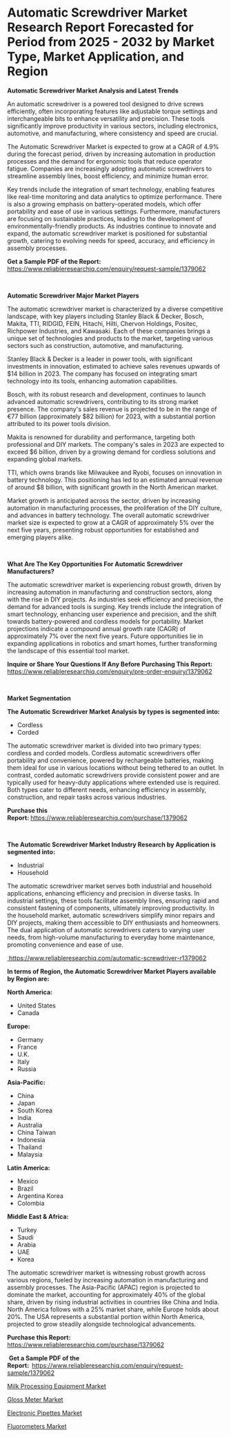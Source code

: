<p><h1>Automatic Screwdriver Market Research Report Forecasted for Period from 2025 -  2032 by Market Type, Market Application, and Region</h1></p><p><strong>Automatic Screwdriver Market Analysis and Latest Trends</strong></p>
<p><p>An automatic screwdriver is a powered tool designed to drive screws efficiently, often incorporating features like adjustable torque settings and interchangeable bits to enhance versatility and precision. These tools significantly improve productivity in various sectors, including electronics, automotive, and manufacturing, where consistency and speed are crucial.</p><p>The Automatic Screwdriver Market is expected to grow at a CAGR of 4.9% during the forecast period, driven by increasing automation in production processes and the demand for ergonomic tools that reduce operator fatigue. Companies are increasingly adopting automatic screwdrivers to streamline assembly lines, boost efficiency, and minimize human error. </p><p>Key trends include the integration of smart technology, enabling features like real-time monitoring and data analytics to optimize performance. There is also a growing emphasis on battery-operated models, which offer portability and ease of use in various settings. Furthermore, manufacturers are focusing on sustainable practices, leading to the development of environmentally-friendly products. As industries continue to innovate and expand, the automatic screwdriver market is positioned for substantial growth, catering to evolving needs for speed, accuracy, and efficiency in assembly processes.</p></p>
<p><strong>Get a Sample PDF of the Report:&nbsp;</strong> <a href="https://www.reliableresearchiq.com/enquiry/request-sample/1379062?utm_campaign=1087&utm_medium=2&utm_source=Github&utm_content=ia&utm_term=16022025&utm_id=automatic-screwdriver">https://www.reliableresearchiq.com/enquiry/request-sample/1379062</a></p>
<p>&nbsp;</p>
<p><strong>Automatic Screwdriver Major Market Players</strong></p>
<p><p>The automatic screwdriver market is characterized by a diverse competitive landscape, with key players including Stanley Black & Decker, Bosch, Makita, TTI, RIDGID, FEIN, Hitachi, Hilti, Chervon Holdings, Positec, Richpower Industries, and Kawasaki. Each of these companies brings a unique set of technologies and products to the market, targeting various sectors such as construction, automotive, and manufacturing.</p><p>Stanley Black & Decker is a leader in power tools, with significant investments in innovation, estimated to achieve sales revenues upwards of $14 billion in 2023. The company has focused on integrating smart technology into its tools, enhancing automation capabilities.</p><p>Bosch, with its robust research and development, continues to launch advanced automatic screwdrivers, contributing to its strong market presence. The company's sales revenue is projected to be in the range of €77 billion (approximately $82 billion) for 2023, with a substantial portion attributed to its power tools division.</p><p>Makita is renowned for durability and performance, targeting both professional and DIY markets. The company's sales in 2023 are expected to exceed $6 billion, driven by a growing demand for cordless solutions and expanding global markets.</p><p>TTI, which owns brands like Milwaukee and Ryobi, focuses on innovation in battery technology. This positioning has led to an estimated annual revenue of around $8 billion, with significant growth in the North American market.</p><p>Market growth is anticipated across the sector, driven by increasing automation in manufacturing processes, the proliferation of the DIY culture, and advances in battery technology. The overall automatic screwdriver market size is expected to grow at a CAGR of approximately 5% over the next five years, presenting robust opportunities for established and emerging players alike.</p></p>
<p>&nbsp;</p>
<p><strong>What Are The Key Opportunities For Automatic Screwdriver Manufacturers?</strong></p>
<p><p>The automatic screwdriver market is experiencing robust growth, driven by increasing automation in manufacturing and construction sectors, along with the rise in DIY projects. As industries seek efficiency and precision, the demand for advanced tools is surging. Key trends include the integration of smart technology, enhancing user experience and precision, and the shift towards battery-powered and cordless models for portability. Market projections indicate a compound annual growth rate (CAGR) of approximately 7% over the next five years. Future opportunities lie in expanding applications in robotics and smart homes, further transforming the landscape of this essential tool market.</p></p>
<p><strong>Inquire or Share Your Questions If Any Before Purchasing This Report:</strong> <a href="https://www.reliableresearchiq.com/enquiry/pre-order-enquiry/1379062?utm_campaign=1087&utm_medium=2&utm_source=Github&utm_content=ia&utm_term=16022025&utm_id=automatic-screwdriver">https://www.reliableresearchiq.com/enquiry/pre-order-enquiry/1379062</a></p>
<p>&nbsp;</p>
<p><strong>Market Segmentation</strong></p>
<p><strong>The Automatic Screwdriver Market Analysis by types is segmented into:</strong></p>
<p><ul><li>Cordless</li><li>Corded</li></ul></p>
<p><p>The automatic screwdriver market is divided into two primary types: cordless and corded models. Cordless automatic screwdrivers offer portability and convenience, powered by rechargeable batteries, making them ideal for use in various locations without being tethered to an outlet. In contrast, corded automatic screwdrivers provide consistent power and are typically used for heavy-duty applications where extended use is required. Both types cater to different needs, enhancing efficiency in assembly, construction, and repair tasks across various industries.</p></p>
<p><strong>Purchase this Report:&nbsp;</strong><a href="https://www.reliableresearchiq.com/purchase/1379062?utm_campaign=1087&utm_medium=2&utm_source=Github&utm_content=ia&utm_term=16022025&utm_id=automatic-screwdriver">https://www.reliableresearchiq.com/purchase/1379062</a></p>
<p>&nbsp;</p>
<p><strong>The Automatic Screwdriver Market Industry Research by Application is segmented into:</strong></p>
<p><ul><li>Industrial</li><li>Household</li></ul></p>
<p><p>The automatic screwdriver market serves both industrial and household applications, enhancing efficiency and precision in diverse tasks. In industrial settings, these tools facilitate assembly lines, ensuring rapid and consistent fastening of components, ultimately improving productivity. In the household market, automatic screwdrivers simplify minor repairs and DIY projects, making them accessible to DIY enthusiasts and homeowners. The dual application of automatic screwdrivers caters to varying user needs, from high-volume manufacturing to everyday home maintenance, promoting convenience and ease of use.</p></p>
<p><a href="https://www.reliableresearchiq.com/automatic-screwdriver-r1379062?utm_campaign=1087&utm_medium=2&utm_source=Github&utm_content=ia&utm_term=16022025&utm_id=automatic-screwdriver">&nbsp;https://www.reliableresearchiq.com/automatic-screwdriver-r1379062</a></p>
<p><strong>In terms of Region, the Automatic Screwdriver Market Players available by Region are:</strong></p>
<p>
    <p> <strong> North America: </strong>
        <ul>
            <li>United States</li>
            <li>Canada</li>
        </ul>
        </p> 
    <p> <strong> Europe: </strong>
        <ul>
            <li>Germany</li>
            <li>France</li>
            <li>U.K.</li>
            <li>Italy</li>
            <li>Russia</li>
        </ul>
        </p> 
    <p> <strong> Asia-Pacific: </strong>
        <ul>
            <li>China</li>
            <li>Japan</li>
            <li>South Korea</li>
            <li>India</li>
            <li>Australia</li>
            <li>China Taiwan</li>
            <li>Indonesia</li>
            <li>Thailand</li>
            <li>Malaysia</li>
        </ul>
        </p> 
    <p> <strong> Latin America: </strong>
        <ul>
            <li>Mexico</li>
            <li>Brazil</li>
            <li>Argentina Korea</li>
            <li>Colombia</li>
        </ul>
        </p> 
    <p> <strong> Middle East & Africa: </strong>
        <ul>
            <li>Turkey</li>
            <li>Saudi</li>
            <li>Arabia</li>
            <li>UAE</li>
            <li>Korea</li>
        </ul>
    </p>
    </p>
<p><p>The automatic screwdriver market is witnessing robust growth across various regions, fueled by increasing automation in manufacturing and assembly processes. The Asia-Pacific (APAC) region is projected to dominate the market, accounting for approximately 40% of the global share, driven by rising industrial activities in countries like China and India. North America follows with a 25% market share, while Europe holds about 20%. The USA represents a substantial portion within North America, projected to grow steadily alongside technological advancements.</p></p>
<p><strong>Purchase this Report: </strong><a href="https://www.reliableresearchiq.com/purchase/1379062?utm_campaign=1087&utm_medium=2&utm_source=Github&utm_content=ia&utm_term=16022025&utm_id=automatic-screwdriver">https://www.reliableresearchiq.com/purchase/1379062</a></p>
<p>&nbsp;<strong>Get a Sample PDF of the Report:&nbsp;&nbsp;</strong><a href="https://www.reliableresearchiq.com/enquiry/request-sample/1379062?utm_campaign=1087&utm_medium=2&utm_source=Github&utm_content=ia&utm_term=16022025&utm_id=automatic-screwdriver">https://www.reliableresearchiq.com/enquiry/request-sample/1379062</a></p>
<p><strong></strong></p>
<p><p><a href="https://github.com/wynonachirei9/Market-Research-Report-List-1/blob/main/milk-processing-equipment-market.md?utm_campaign=1087&utm_medium=2&utm_source=Github&utm_content=ia&utm_term=16022025&utm_id=automatic-screwdriver">Milk Processing Equipment Market</a></p><p><a href="https://github.com/merkinedry7b/Market-Research-Report-List-1/blob/main/gloss-meter-market.md?utm_campaign=1087&utm_medium=2&utm_source=Github&utm_content=ia&utm_term=16022025&utm_id=automatic-screwdriver">Gloss Meter Market</a></p><p><a href="https://github.com/nacrehuipie/Market-Research-Report-List-1/blob/main/electronic-pipettes-market.md?utm_campaign=1087&utm_medium=2&utm_source=Github&utm_content=ia&utm_term=16022025&utm_id=automatic-screwdriver">Electronic Pipettes Market</a></p><p><a href="https://github.com/urticagebbia/Market-Research-Report-List-1/blob/main/fluorometers-market.md?utm_campaign=1087&utm_medium=2&utm_source=Github&utm_content=ia&utm_term=16022025&utm_id=automatic-screwdriver">Fluorometers Market</a></p></p>